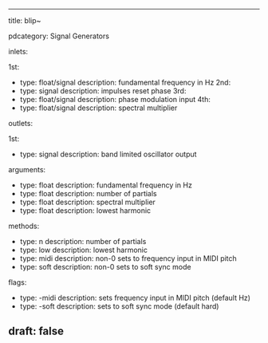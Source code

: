 --- 


title: blip~

pdcategory: Signal Generators

inlets:

  1st:
  - type: float/signal
    description: fundamental frequency in Hz
  2nd:
  - type: signal
    description: impulses reset phase
  3rd:
  - type: float/signal
    description: phase modulation input
  4th:
  - type: float/signal
    description: spectral multiplier

outlets:

  1st:
  - type: signal
    description: band limited oscillator output

arguments:
  - type: float
    description: fundamental frequency in Hz
  - type: float
    description: number of partials
  - type: float
    description: spectral multiplier
  - type: float
    description: lowest harmonic

methods:
  - type: n <float>
    description: number of partials
  - type: low <float>
    description: lowest harmonic
  - type: midi <float>
    description: non-0 sets to frequency input in MIDI pitch
  - type: soft <float>
    description: non-0 sets to soft sync mode

flags:
  - type: -midi
    description: sets frequency input in MIDI pitch (default Hz)
  - type: -soft
    description: sets to soft sync mode (default hard)

draft: false
---